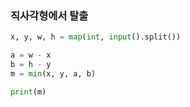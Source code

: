 ### 직사각형에서 탈출
```python
x, y, w, h = map(int, input().split())

a = w - x
b = h - y
m = min(x, y, a, b)

print(m)
```